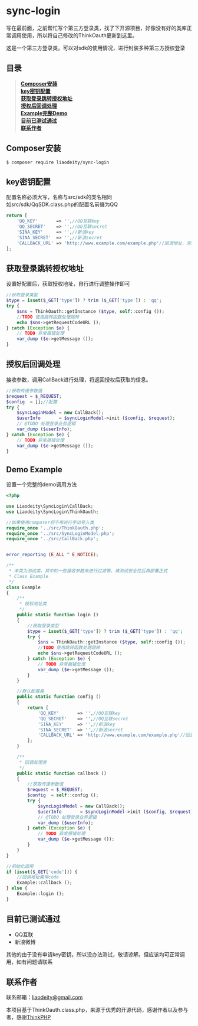 # sync-login
写在最前面，之前帮忙写个第三方登录类，找了下开源项目，好像没有好的类库正常调用使用，所以将自己修改的ThinkOauth更新到这里。  


这是一个第三方登录类，可以对sdk的使用情况，进行封装多种第三方授权登录

## 目录 
> **[Composer安装](#composer安装)**  
> **[key密钥配置](#key密钥配置)**  
> **[获取登录跳转授权地址](#获取登录跳转授权地址)**  
> **[授权后回调处理](#授权后回调处理)**  
> **[Example完整Demo](#Example完整Demo)**  
> **[目前已测试通过](#目前已测试通过)**  
> **[联系作者](#联系作者)**

## Composer安装
``` base
$ composer require liaodeity/sync-login
```

## key密钥配置
配置名称必须大写，名称与src/sdk的类名相同  
如src/sdk/QqSDK.class.php的配置名前缀为QQ  

``` php
return [
    'QQ_KEY'       => '',//QQ互联key
    'QQ_SECRET'    => '',//QQ互联secret
    'SINA_KEY'     => '',//新浪key
    'SINA_SECRET'  => '',//新浪secret
    'CALLBACK_URL' => 'http://www.example.com/example.php'//回调地址，测试为当前地址
];
```

## 获取登录跳转授权地址
设置好配置后，获取授权地址，自行进行调整操作即可
``` php
//获取登录类型
$type = isset($_GET['type']) ? trim ($_GET['type']) : 'qq';
try {
    $sns = ThinkOauth::getInstance ($type, self::config ());
    //TODO 使用跳转函数处理跳转
    echo $sns->getRequestCodeURL ();
} catch (Exception $e) {
    // TODO 异常报错处理
    var_dump ($e->getMessage ());
}
```

## 授权后回调处理
接收参数，调用CallBack进行处理，将返回授权后获取的信息。  
``` php
//获取传递参数值
$request = $_REQUEST;
$config  = [];//配置
try {
    $syncLoginModel = new CallBack();
    $userInfo       = $syncLoginModel->init ($config, $request);
    // @TODO 处理登录业务逻辑
    var_dump ($userInfo);
} catch (Exception $e) {
    // TODO 异常报错处理
    var_dump ($e->getMessage ());
}
```

## Demo Example
设置一个完整的demo调用方法
``` php 
<?php

use Liaodeity\SyncLogin\CallBack;
use Liaodeity\SyncLogin\ThinkOauth;

//如果使用composer将不用进行手动导入类
require_once '../src/ThinkOauth.php';
require_once '../src/SyncLoginModel.php';
require_once '../src/CallBack.php';


error_reporting (E_ALL ^ E_NOTICE);

/**
 * 本类为测试类，其中的一些接收参数未进行过滤等，请测试安全性后再部署正式
 * Class Example
 */
class Example
{
    /**
     * 授权地址类
     */
    public static function login ()
    {
        //获取登录类型
        $type = isset($_GET['type']) ? trim ($_GET['type']) : 'qq';
        try {
            $sns = ThinkOauth::getInstance ($type, self::config ());
            //TODO 使用跳转函数处理跳转
            echo $sns->getRequestCodeURL ();
        } catch (Exception $e) {
            // TODO 异常报错处理
            var_dump ($e->getMessage ());
        }
    }

    //默认配置类
    public static function config ()
    {
        return [
            'QQ_KEY'       => '',//QQ互联key
            'QQ_SECRET'    => '',//QQ互联secret
            'SINA_KEY'     => '',//新浪key
            'SINA_SECRET'  => '',//新浪secret
            'CALLBACK_URL' => 'http://www.example.com/example.php'//回调地址，测试为当前地址
        ];
    }

    /**
     * 回调处理类
     */
    public static function callback ()
    {
        //获取传递参数值
        $request = $_REQUEST;
        $config  = self::config ();
        try {
            $syncLoginModel = new CallBack();
            $userInfo       = $syncLoginModel->init ($config, $request);
            // @TODO 处理登录业务逻辑
            var_dump ($userInfo);
        } catch (Exception $e) {
            // TODO 异常报错处理
            var_dump ($e->getMessage ());
        }
    }
}

//初始化调用
if (isset($_GET['code'])) {
    //回调地址需带code
    Example::callback ();
} else {
    Example::login ();
}

```

## 目前已测试通过
* QQ互联
* 新浪微博

其他的由于没有申请key密钥，所以没办法测试，敬请谅解。但应该均可正常调用，如有问题请联系

## 联系作者 
联系邮箱：[liaodeity@gmail.com](mailto:liaodeity@gmail.com)  


本项目基于ThinkOauth.class.php，来源于优秀的开源代码，感谢作者以及参与者，感谢[ThinkPHP](http://www.thinkphp.cn) 